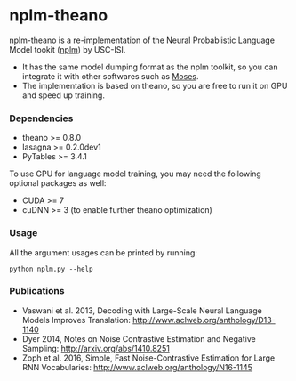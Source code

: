 # nplm-theano

nplm-theano is a re-implementation of the Neural Probablistic Language Model tookit ([nplm](http://nlg.isi.edu/software/nplm/)) by USC-ISI.

+ It has the same model dumping format as the nplm toolkit, so you can integrate it with other softwares such as [Moses](https://github.com/moses-smt/mosesdecoder).
+ The implementation is based on theano, so you are free to run it on GPU and speed up training.

### Dependencies

+ theano >= 0.8.0
+ lasagna >= 0.2.0dev1
+ PyTables >= 3.4.1

To use GPU for language model training, you may need the following optional packages as well:

+ CUDA >= 7
+ cuDNN >= 3 (to enable further theano optimization)

### Usage

All the argument usages can be printed by running:

`python nplm.py --help`

### Publications

+ Vaswani et al. 2013, Decoding with Large-Scale Neural Language Models Improves Translation: http://www.aclweb.org/anthology/D13-1140
+ Dyer 2014, Notes on Noise Contrastive Estimation and Negative Sampling: http://arxiv.org/abs/1410.8251
+ Zoph et al. 2016, Simple, Fast Noise-Contrastive Estimation for Large RNN Vocabularies: http://www.aclweb.org/anthology/N16-1145


